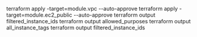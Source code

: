 terraform apply -target=module.vpc --auto-approve
terraform apply -target=module.ec2_public --auto-approve
terraform output filtered_instance_ids 
terraform output allowed_purposes
terraform output all_instance_tags
terraform output filtered_instance_ids



